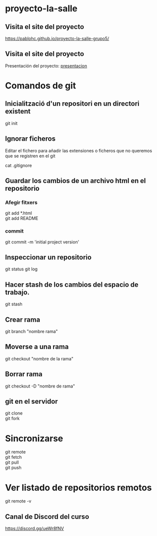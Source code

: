 # proyecto-la-salle

## Visita el site del proyecto

https://pablohc.github.io/proyecto-la-salle-grupo5/

## Visita el site del proyecto

Presentación del proyecto:
[presentacion](/assets/presentacion.pdf)

# Comandos de git

## Inicialització d'un repositori en un directori existent

git init

## Ignorar ficheros

Editar el fichero para añadir las extensiones o ficheros que no queremos que se registren en el git

cat .gitignore

## Guardar los cambios de un archivo html en el repositorio

### Afegir fitxers

git add \*.html  
git add README

### commit

git commit -m 'initial project version'

## Inspeccionar un repositorio

git status
git log

## Hacer stash de los cambios del espacio de trabajo.

git stash

## Crear rama

git branch "nombre rama"

## Moverse a una rama

git checkout "nombre de la rama"

## Borrar rama

git checkout -D "nombre de rama"

## git en el servidor

git clone  
git fork

# Sincronizarse

git remote  
git fetch  
git pull  
git push

# Ver listado de repositorios remotos

git remote -v

## Canal de Discord del curso

https://discord.gg/ueWr8fNV
